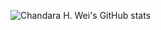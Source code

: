 ![Chandara H. Wei's GitHub stats](https://github-readme-stats.vercel.app/api?username=nidexingg&theme=neon&show_icons=true)
